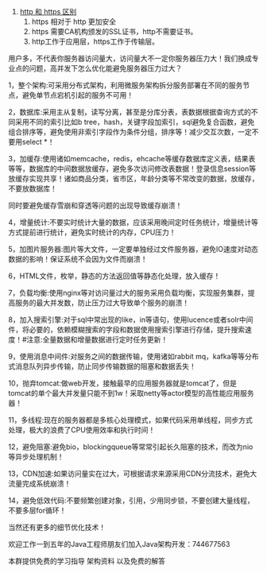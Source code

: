 1. [http 和 https 区别](https://zhinan.sogou.com/guide/detail/?id=1610033535)
   1. https 相对于 http 更加安全
   2. https 需要CA机构颁发的SSL证书，http不需要证书。
   3. http工作于应用层，https工作于传输层。





用户多，不代表你服务器访问量大，访问量大不一定你服务器压力大！我们换成专业点的问题，高并发下怎么优化能避免服务器压力过大？

1，整个架构:可采用分布式架构，利用微服务架构拆分服务部署在不同的服务节点，避免单节点宕机引起的服务不可用！



2，数据库:采用主从复制，读写分离，甚至是分库分表，表数据根据查询方式的不同采用不同的索引比如b tree，hash，关键字段加索引，sql避免复合函数，避免组合排序等，避免使用非索引字段作为条件分组，排序等！减少交互次数，一定不要用select *！

3，加缓存:使用诸如memcache，redis，ehcache等缓存数据库定义表，结果表等等，数据库的中间数据放缓存，避免多次访问修改表数据！登录信息session等放缓存实现共享！诸如商品分类，省市区，年龄分类等不常改变的数据，放缓存，不要放数据库！

同时要避免缓存雪崩和穿透等问题的出现导致缓存崩溃！



4，增量统计:不要实时统计大量的数据，应该采用晚间定时任务统计，增量统计等方式提前进行统计，避免实时统计的内存，CPU压力！

5，加图片服务器:图片等大文件，一定要单独经过文件服务器，避免IO速度对动态数据的影响！保证系统不会因为文件而崩溃！

6，HTML文件，枚举，静态的方法返回值等静态化处理，放入缓存！

7，负载均衡:使用nginx等对访问量过大的服务采用负载均衡，实现服务集群，提高服务的最大并发数，防止压力过大导致单个服务的崩溃！



8，加入搜索引擎:对于sql中常出现的like，in等语句，使用lucence或者solr中间件，将必要的，依赖模糊搜索的字段和数据使用搜索引擎进行存储，提升搜索速度！#注意:全量数据和增量数据进行定时任务更新！

9，使用消息中间件:对服务之间的数据传输，使用诸如rabbit mq，kafka等等分布式消息队列异步传输，防止同步传输数据的阻塞和数据丢失！



10，抛弃tomcat:做web开发，接触最早的应用服务器就是tomcat了，但是tomcat的单个最大并发量只能不到1w！采取netty等actor模型的高性能应用服务器！

11，多线程:现在的服务器都是多核心处理模式，如果代码采用单线程，同步方式处理，极大的浪费了CPU使用效率和执行时间！



12，避免阻塞:避免bio，blockingqueue等常常引起长久阻塞的技术，而改为nio等异步处理机制！

13，CDN加速:如果访问量实在过大，可根据请求来源采用CDN分流技术，避免大流量完成系统崩溃！

14，避免低效代码:不要频繁创建对象，引用，少用同步锁，不要创建大量线程，不要多层for循环！

当然还有更多的细节优化技术！

欢迎工作一到五年的Java工程师朋友们加入Java架构开发：744677563

本群提供免费的学习指导 架构资料 以及免费的解答


